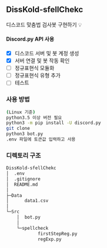 ## DissKold-sfellChekc

디스코드 맞춤법 검사봇 구현하기 💡

#### Discord.py API 사용

-   [x] 디스코드 서버 및 봇 계정 생성
-   [x] 서버 연결 및 봇 작동 확인
-   [ ] 정규표현식 모듈화
-   [ ] 정규표현식 유형 추가
-   [ ] 테스트

### 사용 방법

```sh
(Linux 기준)
python3.5 이상 버전 필요
python3 -m pip install -U discord.py
git clone
python3 bot.py
.env 파일에 토큰값 입력하고 사용
```

### 디렉토리 구조
```bash
DissKold-sfellChekc
│  .env
│  .gitignore
│  README.md
│
├─Data
│      data1.csv
│
└─Src
    │  bot.py
    │
    └─spellcheck
            firstStepReg.py
            regExp.py
```
